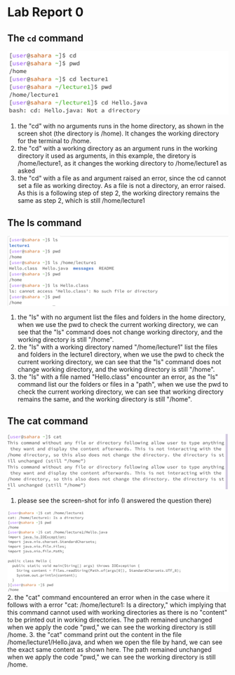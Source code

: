 # Lab Report 0

## The `cd` command
![Image](lab_repo1_1.png)

1. the "cd" with no arguments runs in the home directory, as shown in the screen shot (the directory is /home). It changes the working directory for the terminal to /home. 
2. the "cd" with a working directory as an argument runs in the working directory it used as arguments, in this example, the diretory is /home/lecture1, as it changes the working directory to /home/lecture1 as asked
3. the "cd" with a file as and argument raised an error, since the cd cannot set a file as working directoy. As a file is not a directory, an error raised. As this is a following step of step 2, the working directory remains the same as step 2, which is still /home/lecture1

## The ls command
![Image](lab_repo1_2.png)

1. the "ls" with no argument list the files and folders in the home directory, when we use the pwd to check the current working directory, we can see that the "ls" command does not change working directory, and the working directory is still "/home".
2. the "ls" with a working directory named "/home/lecture1" list the files and folders in the lecture1 directory, when we use the pwd to check the current working directory, we can see that the "ls" command does not change working directory, and the working directory is still "/home".
3. the "ls" with a file named "Hello.class" encounter an error, as the "ls" command list our the folders or files in a "path", when we use the pwd to check the current working directory, we can see that working directory remains the same, and the working directory is still "/home".

## The cat command
![Image](lab_repo1_4.png)
1. please see the screen-shot for info (I answered the question there)

![Image](lab_repo1_3.png)
2. the "cat" command encountered an error when in the case where it follows with a error "cat: /home/lecture1: Is a directory," which implying that this command cannot used with working directories as there is no "content" to be printed out in working directories. The path remained unchanged when we apply the code "pwd," we can see the working directory is still /home.
3. the "cat" command print out the content in the file /home/lecture1/Hello.java, and when we open the file by hand, we can see the exact same content as shown here. The path remained unchanged when we apply the code "pwd," we can see the working directory is still /home.
